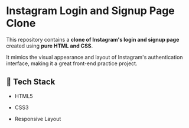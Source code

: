 # Instagram Login and Signup Page Clone

This repository contains a **clone of Instagram's login and signup page** created using **pure HTML and CSS**.

It mimics the visual appearance and layout of Instagram's authentication interface, making it a great front-end practice project.


## 🧰 Tech Stack

- HTML5

- CSS3

- Responsive Layout 
